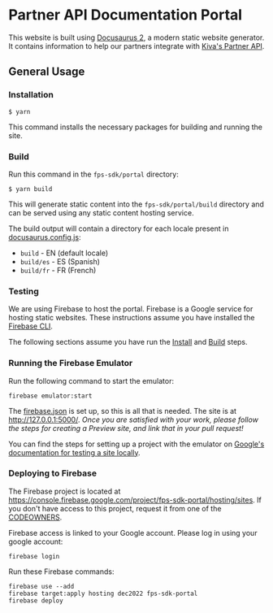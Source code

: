 # Partner API Documentation Portal

This website is built using [Docusaurus 2](https://docusaurus.io/), a modern static website generator. It contains
information to help our partners integrate
with [Kiva's Partner API](https://partner-api.kiva.org/swagger-ui/#/partners).

## General Usage

### Installation

```
$ yarn
```

This command installs the necessary packages for building and running the site.

### Build

Run this command in the `fps-sdk/portal` directory:

```
$ yarn build
```

This will generate static content into the `fps-sdk/portal/build` directory and can be served using any static content
hosting service.

The build output will contain a directory for each locale present in [docusaurus.config.js](docusaurus.config.js):

* `build` - EN (default locale)
* `build/es` - ES (Spanish)
* `build/fr` - FR (French)

### Testing

We are using Firebase to host the portal. Firebase is a Google service for hosting static websites. These instructions
assume you have installed the [Firebase CLI](https://firebase.google.com/docs/cli).

The following sections assume you have run the [Install](#install) and [Build](#build) steps.

### Running the Firebase Emulator

Run the following command to start the emulator:

```
firebase emulator:start
```

The [firebase.json](../firebase.json) is set up, so this is all that is needed. The site is at http://127.0.0.1:5000/.
*Once you are satisfied with your work, please follow the steps for creating a Preview site, and link that in your pull
request!*

You can find the steps for setting up a project with the emulator
on [Google's documentation for testing a site locally](https://firebase.google.com/docs/hosting/test-preview-deploy).

### Deploying to Firebase

The Firebase project is located at https://console.firebase.google.com/project/fps-sdk-portal/hosting/sites. If you
don't have access to this project, request it from one of the [CODEOWNERS](../CODEOWNERS).

Firebase access is linked to your Google account. Please log in using your google account:

```
firebase login
```

Run these Firebase commands:

```
firebase use --add
firebase target:apply hosting dec2022 fps-sdk-portal
firebase deploy
```
